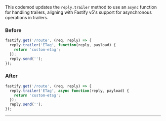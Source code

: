 

This codemod updates the `reply.trailer` method to use an `async` function for handling trailers, aligning with Fastify v5's support for asynchronous operations in trailers.

### Before

```ts
fastify.get('/route', (req, reply) => {
  reply.trailer('ETag', function(reply, payload) {
    return 'custom-etag';
  });
  reply.send('');
});
```

### After

```ts
fastify.get('/route', (req, reply) => {
  reply.trailer('ETag', async function(reply, payload) {
    return 'custom-etag';
  });
  reply.send('');
});
```

---

